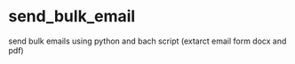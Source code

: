 send_bulk_email
===============

send bulk emails using python and bach script (extarct email form docx and pdf)
